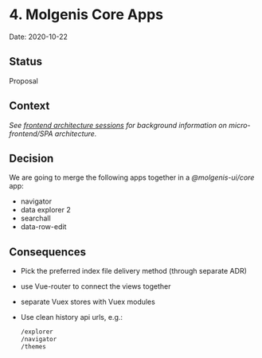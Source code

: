 # 4. Molgenis Core Apps

Date: 2020-10-22

## Status

Proposal

## Context

*See [frontend architecture sessions](https://docs.google.com/document/d/1VW3ah5VAvAz2KnqNZlNmVqCzFhBMlIcjPPUlsHMFRIY/)
for background information on micro-frontend/SPA architecture.*

## Decision

We are going to merge the following apps together in a *@molgenis-ui/core* app:

* navigator
* data explorer 2
* searchall
* data-row-edit

## Consequences

* Pick the preferred index file delivery method (through separate ADR)
* use Vue-router to connect the views together
* separate Vuex stores with Vuex modules
* Use clean history api urls, e.g.:

  ```bash
  /explorer
  /navigator
  /themes
  ```
